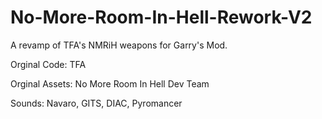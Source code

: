 # No-More-Room-In-Hell-Rework-V2

A revamp of TFA's NMRiH weapons for Garry's Mod. 

Orginal Code: TFA

Orginal Assets: No More Room In Hell Dev Team

Sounds: Navaro, GITS, DIAC, Pyromancer
